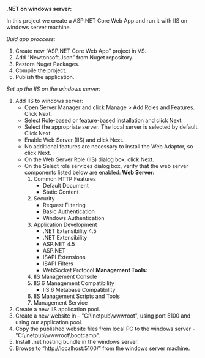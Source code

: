 **.NET on windows server:**

In this project we create a ASP.NET Core Web App and run it with
IIS on windows server machine.

*Buid app proccess:*
1. Create new “ASP.NET Core Web App” project in VS.
2. Add “Newtonsoft.Json” from Nuget repository.
3. Restore Nuget Packages.
4. Compile the project.
5. Publish the application.

*Set up the IIS on the windows server:*
1. Add IIS to windows server:
	- Open Server Manager and click Manage > Add Roles and Features. Click Next.
	- Select Role-based or feature-based installation and click Next.
	- Select the appropriate server. The local server is selected by default. Click Next.
	- Enable Web Server (IIS) and click Next.
	- No additional features are necessary to install the Web Adaptor, so click Next.
	- On the Web Server Role (IIS) dialog box, click Next.
	- On the Select role services dialog box, verify that the web server components listed below are enabled:
		**Web Server:**
		1. Common HTTP Features
			- Default Document
			- Static Content
		2. Security
			- Request Filtering
			- Basic Authentication
			- Windows Authentication
		3. Application Development
			- .NET Extensibility 4.5
			- .NET Extensibility
			- ASP.NET 4.5
			- ASP.NET
			- ISAPI Extensions
			- ISAPI Filters
			- WebSocket Protocol
		**Management Tools:**
		1. IIS Management Console
		2. IIS 6 Management Compatibility
			- IIS 6 Metabase Compatibility
		3. IIS Management Scripts and Tools
		4. Management Service
2. Create a new IIS application pool.
3. Create a new website in - "C:\inetpub\wwwroot\", using port 5100 and using our application pool.
4. Copy the published website files from local PC to the windows server - "C:\inetpub\wwwroot\bootcamp".
5. Install .net hosting bundle in the windows server.
6. Browse to “http://localhost:5100/” from the windows server machine.
